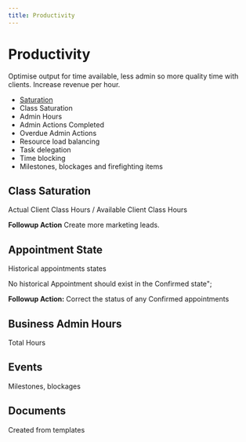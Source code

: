 ```yaml
---
title: Productivity
---
```


# Productivity

Optimise output for time available, less admin so more quality time with clients. Increase revenue per hour.

- [Saturation](./saturation/)
- Class Saturation
- Admin Hours
- Admin Actions Completed
- Overdue Admin Actions
- Resource load balancing
- Task delegation
- Time blocking
- Milestones, blockages and firefighting items

## Class Saturation

Actual Client Class Hours / Available Client Class Hours

**Followup Action** Create more marketing leads.

## Appointment State

Historical appointments states

No historical Appointment should exist in the Confirmed state";

**Followup Action:** Correct the status of any Confirmed appointments

## Business Admin Hours

Total Hours

## Events

Milestones, blockages

## Documents

Created from templates
